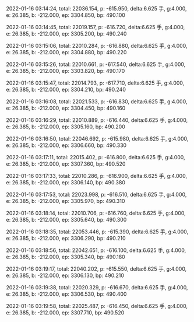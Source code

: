 2022-01-16 03:14:24, total: 22036.154, p: -615.950, delta:6.625 手, g:4.000, e: 26.385, b: -212.000, ep: 3304.850, bp: 490.100

2022-01-16 03:14:45, total: 22019.157, p: -616.720, delta:6.625 手, g:4.000, e: 26.385, b: -212.000, ep: 3305.200, bp: 490.240

2022-01-16 03:15:06, total: 22010.284, p: -616.880, delta:6.625 手, g:4.000, e: 26.385, b: -212.000, ep: 3304.880, bp: 490.220

2022-01-16 03:15:26, total: 22010.661, p: -617.540, delta:6.625 手, g:4.000, e: 26.385, b: -212.000, ep: 3303.820, bp: 490.170

2022-01-16 03:15:47, total: 22014.793, p: -617.710, delta:6.625 手, g:4.000, e: 26.385, b: -212.000, ep: 3304.210, bp: 490.240

2022-01-16 03:16:08, total: 22021.533, p: -616.830, delta:6.625 手, g:4.000, e: 26.385, b: -212.000, ep: 3304.450, bp: 490.160

2022-01-16 03:16:29, total: 22010.889, p: -616.440, delta:6.625 手, g:4.000, e: 26.385, b: -212.000, ep: 3305.160, bp: 490.200

2022-01-16 03:16:50, total: 22046.692, p: -615.980, delta:6.625 手, g:4.000, e: 26.385, b: -212.000, ep: 3306.660, bp: 490.330

2022-01-16 03:17:11, total: 22015.402, p: -616.800, delta:6.625 手, g:4.000, e: 26.385, b: -212.000, ep: 3307.360, bp: 490.520

2022-01-16 03:17:33, total: 22010.286, p: -616.900, delta:6.625 手, g:4.000, e: 26.385, b: -212.000, ep: 3306.140, bp: 490.380

2022-01-16 03:17:53, total: 22023.998, p: -616.510, delta:6.625 手, g:4.000, e: 26.385, b: -212.000, ep: 3305.970, bp: 490.310

2022-01-16 03:18:14, total: 22010.706, p: -616.760, delta:6.625 手, g:4.000, e: 26.385, b: -212.000, ep: 3305.640, bp: 490.300

2022-01-16 03:18:35, total: 22053.446, p: -615.390, delta:6.625 手, g:4.000, e: 26.385, b: -212.000, ep: 3306.290, bp: 490.210

2022-01-16 03:18:56, total: 22042.651, p: -616.100, delta:6.625 手, g:4.000, e: 26.385, b: -212.000, ep: 3305.340, bp: 490.180

2022-01-16 03:19:17, total: 22040.202, p: -615.550, delta:6.625 手, g:4.000, e: 26.385, b: -212.000, ep: 3306.130, bp: 490.210

2022-01-16 03:19:38, total: 22020.329, p: -616.670, delta:6.625 手, g:4.000, e: 26.385, b: -212.000, ep: 3306.530, bp: 490.400

2022-01-16 03:19:58, total: 22025.487, p: -616.450, delta:6.625 手, g:4.000, e: 26.385, b: -212.000, ep: 3307.710, bp: 490.520